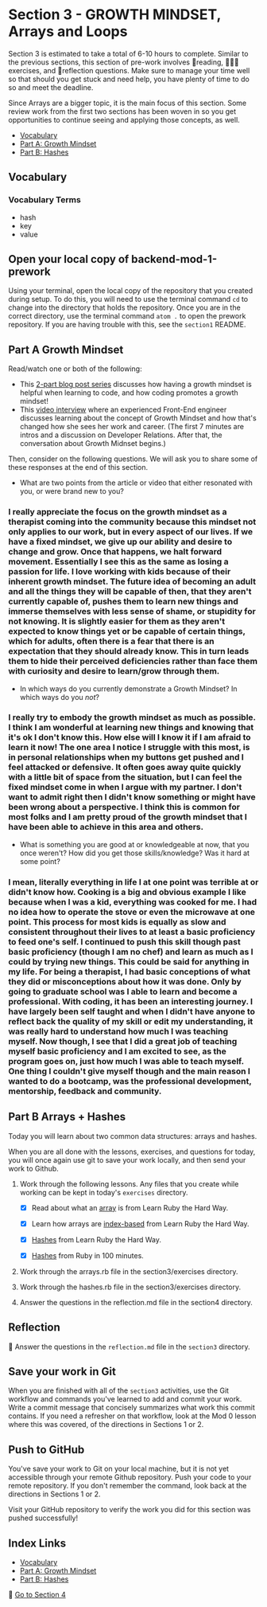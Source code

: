 # Section 3 - GROWTH MINDSET, Arrays and Loops

Section 3 is estimated to take a total of 6-10 hours to complete. Similar to the previous sections, this section of pre-work involves 📒reading, 👩🏻‍💻exercises, and 📝reflection questions. Make sure to manage your time well so that should you get stuck and need help, you have plenty of time to do so and meet the deadline.

Since Arrays are a bigger topic, it is the main focus of this section. Some review work from the first two sections has been woven in so you get opportunities to continue seeing and applying those concepts, as well.

- [Vocabulary](#Vocabulary)
- [Part A: Growth Mindset](#Part-A-Growth-Mindset)
- [Part B: Hashes](#Part-B-Hashes)

## Vocabulary

### Vocabulary Terms

- hash
- key
- value

## Open your local copy of backend-mod-1-prework

Using your terminal, open the local copy of the repository that you created during setup.  To do this, you will need to use the terminal command `cd` to change into the directory that holds the repository. Once you are in the correct directory, use the terminal command `atom .` to open the prework repository. If you are having trouble with this, see the `section1` README.

## Part A Growth Mindset

Read/watch one or both of the following:
- This [2-part blog post series](https://blog.mindsetworks.com/entry/how-having-a-growth-mindset-can-help-you-learn-to-code) discusses how having a growth mindset is helpful when learning to code, and how coding promotes a growth mindset!
- This [video interview](https://dev.to/hackflix_dev/how-to-hack-a-growth-mindset-b1g) where an experienced Front-End engineer discusses learning about the concept of Growth Mindset and how that's changed how she sees her work and career. (The first 7 minutes are intros and a discussion on Developer Relations. After that, the conversation about Growth Midnset begins.)

Then, consider on the following questions. We will ask you to share some of these responses at the end of this section.
- What are two points from the article or video that either resonated with you, or were brand new to you?

### I really appreciate the focus on the growth mindset as a therapist coming into the community because this mindset not only applies to our work, but in every aspect of our lives. If we have a fixed mindset, we give up our ability and desire to change and grow. Once that happens, we halt forward movement. Essentially I see this as the same as losing a passion for life. I love working with kids because of their inherent growth mindset. The future idea of becoming an adult and all the things they will be capable of then, that they aren't currently capable of, pushes them to learn new things and immerse themselves with less sense of shame, or stupidity for not knowing. It is slightly easier for them as they aren't expected to know things yet or be capable of certain things, which for adults, often there is a fear that there is an expectation that they should already know. This in turn leads them to hide their perceived deficiencies rather than face them with curiosity and desire to learn/grow through them.

- In which ways do you currently demonstrate a Growth Mindset? In which ways do you _not_?

### I really try to embody the growth mindset as much as possible. I think I am wonderful at learning new things and knowing that it's ok I don't know this. How else will I know it if I am afraid to learn it now! The one area I notice I struggle with this most, is in personal relationships when my buttons get pushed and I feel attacked or defensive. It often goes away quite quickly with a little bit of space from the situation, but I can feel the fixed mindset come in when I argue with my partner. I don't want to admit right then I didn't know something or might have been wrong about a perspective. I think this is common for most folks and I am pretty proud of the growth mindset that I have been able to achieve in this area and others.

- What is something you are good at or knowledgeable at now, that you once weren't? How did you get those skills/knowledge? Was it hard at some point?

### I mean, literally everything in life I at one point was terrible at or didn't know how. Cooking is a big and obvious example I like because when I was a kid, everything was cooked for me. I had no idea how to operate the stove or even the microwave at one point. This process for most kids is equally as slow and consistent throughout their lives to at least a basic proficiency to feed one's self. I continued to push this skill though past basic proficiency (though I am no chef) and learn as much as I could by trying new things. This could be said for anything in my life. For being a therapist, I had basic conceptions of what they did or misconceptions about how it was done. Only by going to graduate school was I able to learn and become a professional. With coding, it has been an interesting journey. I have largely been self taught and when I didn't have anyone to reflect back the quality of my skill or edit my understanding, it was really hard to understand how much I was teaching myself. Now though, I see that I did a great job of teaching myself basic proficiency and I am excited to see, as the program goes on, just how much I was able to teach myself. One thing I couldn't give myself though and the main reason I wanted to do a bootcamp, was the professional development, mentorship, feedback and community.


## Part B Arrays + Hashes

Today you will learn about two common data structures: arrays and hashes.

When you are all done with the lessons, exercises, and questions for today, you will once again use git to save your work locally, and then send your work to Github.

1. Work through the following lessons. Any files that you create while working can be kept in today's `exercises` directory.
    - [x] Read about what an [array](https://learnrubythehardway.org/book/ex32.html) is from Learn Ruby the Hard Way.

    - [x] Learn how arrays are [index-based](https://learnrubythehardway.org/book/ex34.html) from Learn Ruby the Hard Way.

    - [x] [Hashes](https://learnrubythehardway.org/book/ex39.html) from Learn Ruby the Hard Way.

    - [x] [Hashes](http://tutorials.jumpstartlab.com/projects/ruby_in_100_minutes.html#8.-hashes) from Ruby in 100 minutes.

1. Work through the arrays.rb file in the section3/exercises directory.

1. Work through the hashes.rb file in the section3/exercises directory.

1. Answer the questions in the reflection.md file in the section4 directory.

## Reflection

📝 Answer the questions in the `reflection.md` file in the `section3` directory.

## Save your work in Git

When you are finished with all of the `section3` activities, use the Git workflow and commands you've learned to add and commit your work. Write a commit message that concisely summarizes what work this commit contains. If you need a refresher on that workflow, look at the Mod 0 lesson where this was covered, of the directions in Sections 1 or 2.

## Push to GitHub

You've save your work to Git on your local machine, but it is not yet accessible through your remote Github repository. Push your code to your remote repository. If you don't remember the command, look back at the directions in Sections 1 or 2.

Visit your GitHub repository to verify the work you did for this section was pushed successfully!


## Index Links

- [Vocabulary](#Vocabulary)
- [Part A: Growth Mindset](#Part-A-Growth-Mindset)
- [Part B: Hashes](#Part-B-Hashes)

🚀 [Go to Section 4](../section4)
